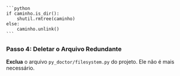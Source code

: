     ```python
    if caminho.is_dir():
        shutil.rmtree(caminho)
    else:
        caminho.unlink()
    ```

### **Passo 4: Deletar o Arquivo Redundante**

**Exclua** o arquivo `py_doctor/filesystem.py` do projeto. Ele não é mais necessário.

